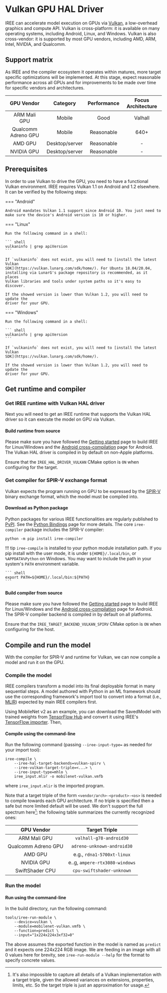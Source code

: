 # Vulkan GPU HAL Driver

IREE can accelerate model execution on GPUs via
[Vulkan](https://www.khronos.org/vulkan/), a low-overhead graphics and compute
API. Vulkan is cross-platform: it is available on many operating systems,
including Android, Linux, and Windows. Vulkan is also cross-vendor: it is
supported by most GPU vendors, including AMD, ARM, Intel, NVIDIA, and Qualcomm.

<!-- TODO(??): when to use CPU vs GPU -->

## Support matrix

As IREE and the compiler ecosystem it operates within matures, more
target specific optimizations will be implemented. At this stage, expect
reasonable performance across all GPUs and for improvements to be
made over time for specific vendors and architectures.

GPU Vendor | Category | Performance | Focus Architecture
:--------: | :------: | :---------: | :----------------:
ARM Mali GPU | Mobile |  Good | Valhall
Qualcomm Adreno GPU | Mobile | Reasonable | 640+
AMD GPU | Desktop/server | Reasonable | -
NVIDIA GPU | Desktop/server | Reasonable | -

## Prerequisites

In order to use Vulkan to drive the GPU, you need to have a functional Vulkan
environment. IREE requires Vulkan 1.1 on Android and 1.2 elsewhere. It can be
verified by the following steps:

=== "Android"

    Android mandates Vulkan 1.1 support since Android 10. You just need to
    make sure the device's Android version is 10 or higher.

=== "Linux"

    Run the following command in a shell:

    ``` shell
    vulkaninfo | grep apiVersion
    ```

    If `vulkaninfo` does not exist, you will need to [install the latest Vulkan
    SDK](https://vulkan.lunarg.com/sdk/home/). For Ubuntu 18.04/20.04,
    installing via LunarG's package repository is recommended, as it places
    Vulkan libraries and tools under system paths so it's easy to discover.

    If the showed version is lower than Vulkan 1.2, you will need to update the
    driver for your GPU.

=== "Windows"

    Run the following command in a shell:

    ``` shell
    vulkaninfo | grep apiVersion
    ```

    If `vulkaninfo` does not exist, you will need to [install the latest Vulkan
    SDK](https://vulkan.lunarg.com/sdk/home/).

    If the showed version is lower than Vulkan 1.2, you will need to update the
    driver for your GPU.

## Get runtime and compiler

### Get IREE runtime with Vulkan HAL driver

Next you will need to get an IREE runtime that supports the Vulkan HAL driver
so it can execute the model on GPU via Vulkan.

<!-- TODO(??): vcpkg -->

#### Build runtime from source

Please make sure you have followed the
[Getting started](../building-from-source/getting-started.md) page to build IREE
for Linux/Windows and the
[Android cross-compilation](../building-from-source/android.md) page for
Android. The Vulkan HAL driver is compiled in by default on non-Apple platforms.

<!-- TODO(??): a way to verify Vulkan is compiled in and supported -->

Ensure that the `IREE_HAL_DRIVER_VULKAN` CMake option is `ON` when configuring
for the target.

### Get compiler for SPIR-V exchange format

Vulkan expects the program running on GPU to be expressed by the
[SPIR-V](https://www.khronos.org/registry/spir-v/) binary exchange format, which
the model must be compiled into.

<!-- TODO(??): vcpkg -->

#### Download as Python package

Python packages for various IREE functionalities are regularly published
to [PyPI](https://pypi.org/user/google-iree-pypi-deploy/). See the
[Python Bindings](../bindings/python.md) page for more
details. The core `iree-compiler` package includes the SPIR-V compiler:

``` shell
python -m pip install iree-compiler
```

!!! tip
    `iree-compile` is installed to your python module installation path. If you
    pip install with the user mode, it is under `${HOME}/.local/bin`, or
    `%APPDATA%Python` on Windows. You may want to include the path in your
    system's `PATH` environment variable.

    ``` shell
    export PATH=${HOME}/.local/bin:${PATH}
    ```

#### Build compiler from source

Please make sure you have followed the
[Getting started](../building-from-source/getting-started.md) page to build IREE
for Linux/Windows and the
[Android cross-compilation](../building-from-source/android.md) page for
Android. The SPIR-V compiler backend is compiled in by default on all platforms.

Ensure that the `IREE_TARGET_BACKEND_VULKAN_SPIRV` CMake option is `ON` when
configuring for the host.

## Compile and run the model

With the compiler for SPIR-V and runtime for Vulkan, we can now compile a model
and run it on the GPU.

### Compile the model

IREE compilers transform a model into its final deployable format in many
sequential steps. A model authored with Python in an ML framework should use the
corresponding framework's import tool to convert into a format (i.e.,
[MLIR](https://mlir.llvm.org/)) expected by main IREE compilers first.

Using MobileNet v2 as an example, you can download the SavedModel with trained
weights from
[TensorFlow Hub](https://tfhub.dev/google/tf2-preview/mobilenet_v2/classification)
and convert it using IREE's
[TensorFlow importer](../getting-started/tensorflow.md). Then,

#### Compile using the command-line

Run the following command (passing `--iree-input-type=` as needed for your
import tool):

``` shell hl_lines="2 3"
iree-compile \
    --iree-hal-target-backends=vulkan-spirv \
    --iree-vulkan-target-triple=<...> \
    --iree-input-type=mhlo \
    iree_input.mlir -o mobilenet-vulkan.vmfb
```

where `iree_input.mlir` is the imported program.

Note that a target triple of the form `<vendor/arch>-<product>-<os>` is needed
to compile towards each GPU architecture. If no triple is specified then a safe
but more limited default will be used. We don't support the full spectrum
here[^1]; the following table summarizes the
currently recognized ones:

GPU Vendor | Target Triple
:--------: | :-----------:
ARM Mali GPU | `valhall-g78-android30`
Qualcomm Adreno GPU | `adreno-unknown-android30`
AMD GPU | e.g., `rdna1-5700xt-linux`
NVIDIA GPU | e..g, `ampere-rtx3080-windows`
SwiftShader CPU | `cpu-swiftshader-unknown`

### Run the model

#### Run using the command-line

In the build directory, run the following command:

``` shell hl_lines="2"
tools/iree-run-module \
    --device=vulkan \
    --module=mobilenet-vulkan.vmfb \
    --function=predict \
    --input="1x224x224x3xf32=0"
```

The above assumes the exported function in the model is named as `predict` and
it expects one 224x224 RGB image. We are feeding in an image with all 0 values
here for brevity, see `iree-run-module --help` for the format to specify
concrete values.

<!-- TODO(??): Vulkan profiles / API versions / extensions -->

<!-- TODO(??): deployment options -->

<!-- TODO(??): measuring performance -->

<!-- TODO(??): troubleshooting -->

[^1]: It's also impossible to capture all details of a Vulkan implementation
with a target triple, given the allowed variances on extensions, properties,
limits, etc. So the target triple is just an approximation for usage.
